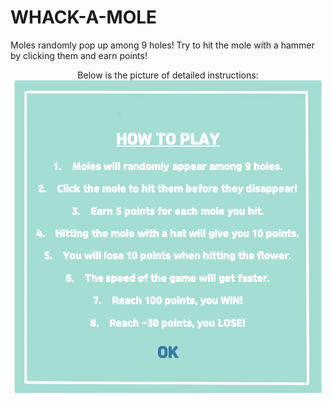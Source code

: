 # WHACK-A-MOLE
Moles randomly pop up among 9 holes! Try to hit the mole with a hammer by clicking them and earn points!


<p align="center">
  Below is the picture of detailed instructions:
  <img src="img/instruction.png" width="500" height="500">
</p>

